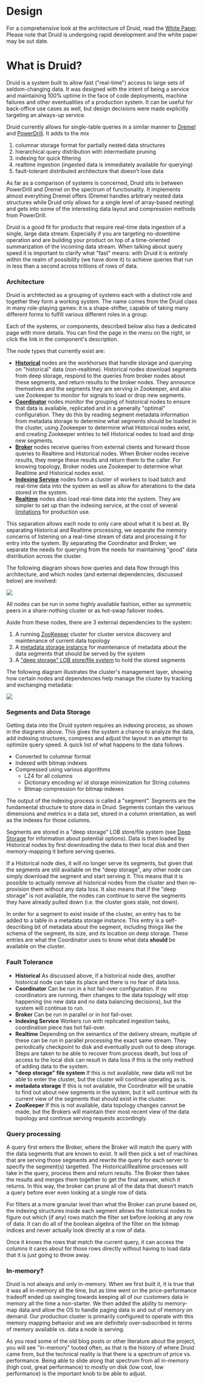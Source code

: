 # Design

For a comprehensive look at the architecture of Druid, read the [White Paper](http://static.druid.io/docs/druid.pdf). Please note that Druid is undergoing rapid development and the white paper may be out date.

# What is Druid?

Druid is a system built to allow fast ("real-time") access to large sets of seldom-changing data. It was designed with the intent of being a service and maintaining 100% uptime in the face of code deployments, machine failures and other eventualities of a production system. It can be useful for back-office use cases as well, but design decisions were made explicitly targeting an always-up service.

Druid currently allows for single-table queries in a similar manner to [Dremel](http://research.google.com/pubs/pub36632.html) and [PowerDrill](http://www.vldb.org/pvldb/vol5/p1436_alexanderhall_vldb2012.pdf). It adds to the mix

1. columnar storage format for partially nested data structures
2. hierarchical query distribution with intermediate pruning
3. indexing for quick filtering
4. realtime ingestion (ingested data is immediately available for querying)
5. fault-tolerant distributed architecture that doesn’t lose data

As far as a comparison of systems is concerned, Druid sits in between PowerDrill and Dremel on the spectrum of functionality. It implements almost everything Dremel offers (Dremel handles arbitrary nested data structures while Druid only allows for a single level of array-based nesting) and gets into some of the interesting data layout and compression methods from PowerDrill.

Druid is a good fit for products that require real-time data ingestion of a single, large data stream. Especially if you are targeting no-downtime operation and are building your product on top of a time-oriented summarization of the incoming data stream. When talking about query speed it is important to clarify what "fast" means: with Druid it is entirely within the realm of possibility (we have done it) to achieve queries that run in less than a second across trillions of rows of data.

### Architecture

Druid is architected as a grouping of systems each with a distinct role and together they form a working system. The name comes from the Druid class in many role-playing games: it is a shape-shifter, capable of taking many different forms to fulfill various different roles in a group.

Each of the systems, or components, described below also has a dedicated page with more details. You can find the page in the menu on the right, or click the link in the component's description.

The node types that currently exist are:

- [**Historical**](http://druid.io/docs/latest/design/historical.html) nodes are the workhorses that handle storage and querying on "historical" data (non-realtime). Historical nodes download segments from deep storage, respond to the queries from broker nodes about these segments, and return results to the broker nodes. They announce themselves and the segments they are serving in Zookeeper, and also use Zookeeper to monitor for signals to load or drop new segments.
- [**Coordinator**](http://druid.io/docs/latest/design/coordinator.html) nodes monitor the grouping of historical nodes to ensure that data is available, replicated and in a generally "optimal" configuration. They do this by reading segment metadata information from metadata storage to determine what segments should be loaded in the cluster, using Zookeeper to determine what Historical nodes exist, and creating Zookeeper entries to tell Historical nodes to load and drop new segments.
- [**Broker**](http://druid.io/docs/latest/design/broker.html) nodes receive queries from external clients and forward those queries to Realtime and Historical nodes. When Broker nodes receive results, they merge these results and return them to the caller. For knowing topology, Broker nodes use Zookeeper to determine what Realtime and Historical nodes exist.
- [**Indexing Service**](http://druid.io/docs/latest/design/indexing-service.html) nodes form a cluster of workers to load batch and real-time data into the system as well as allow for alterations to the data stored in the system.
- [**Realtime**](http://druid.io/docs/latest/design/realtime.html) nodes also load real-time data into the system. They are simpler to set up than the indexing service, at the cost of several [limitations](http://druid.io/docs/latest/ingestion/stream-pull.html#limitations) for production use.

This separation allows each node to only care about what it is best at. By separating Historical and Realtime processing, we separate the memory concerns of listening on a real-time stream of data and processing it for entry into the system. By separating the Coordinator and Broker, we separate the needs for querying from the needs for maintaining "good" data distribution across the cluster.

The following diagram shows how queries and data flow through this architecture, and which nodes (and external dependencies, discussed below) are involved:

![](D:\桌面数据\cloud-doc\Druid\images\druid-dataflow-3.png)









All nodes can be run in some highly available fashion, either as symmetric peers in a share-nothing cluster or as hot-swap failover nodes.

Aside from these nodes, there are 3 external dependencies to the system:

1. A running [ZooKeeper](http://druid.io/docs/latest/dependencies/zookeeper.html) cluster for cluster service discovery and maintenance of current data topology
2. A [metadata storage instance](http://druid.io/docs/latest/dependencies/metadata-storage.html) for maintenance of metadata about the data segments that should be served by the system
3. A ["deep storage" LOB store/file system](http://druid.io/docs/latest/dependencies/deep-storage.html) to hold the stored segments

The following diagram illustrates the cluster's management layer, showing how certain nodes and dependencies help manage the cluster by tracking and exchanging metadata:

![](D:\桌面数据\cloud-doc\Druid\images\druid-manage-1.png)



### Segments and Data Storage

Getting data into the Druid system requires an indexing process, as shown in the diagrams above. This gives the system a chance to analyze the data, add indexing structures, compress and adjust the layout in an attempt to optimize query speed. A quick list of what happens to the data follows. 

- Converted to columnar format
- Indexed with bitmap indexes
- Compressed using various algorithms
  - LZ4 for all columns
  - Dictionary encoding w/ id storage minimization for String columns
  - Bitmap compression for bitmap indexes

The output of the indexing process is called a "segment". Segments are the fundamental structure to store data in Druid. Segments contain the various dimensions and metrics in a data set, stored in a column orientation, as well as the indexes for those columns.

Segments are stored in a "deep storage" LOB store/file system (see [Deep Storage](http://druid.io/docs/latest/dependencies/deep-storage.html) for information about potential options). Data is then loaded by Historical nodes by first downloading the data to their local disk and then memory-mapping it before serving queries.

If a Historical node dies, it will no longer serve its segments, but given that the segments are still available on the "deep storage", any other node can simply download the segment and start serving it. This means that it is possible to actually remove all historical nodes from the cluster and then re-provision them without any data loss. It also means that if the "deep storage" is not available, the nodes can continue to serve the segments they have already pulled down (i.e. the cluster goes stale, not down).

In order for a segment to exist inside of the cluster, an entry has to be added to a table in a metadata storage instance. This entry is a self-describing bit of metadata about the segment, including things like the schema of the segment, its size, and its location on deep storage. These entries are what the Coordinator uses to know what data **should** be available on the cluster.

### Fault Tolerance

- **Historical** As discussed above, if a historical node dies, another historical node can take its place and there is no fear of data loss.
- **Coordinator** Can be run in a hot fail-over configuration. If no coordinators are running, then changes to the data topology will stop happening (no new data and no data balancing decisions), but the system will continue to run.
- **Broker** Can be run in parallel or in hot fail-over.
- **Indexing Service** Workers run with replicated ingestion tasks, coordination piece has hot fail-over.
- **Realtime** Depending on the semantics of the delivery stream, multiple of these can be run in parallel processing the exact same stream. They periodically checkpoint to disk and eventually push out to deep storage. Steps are taken to be able to recover from process death, but loss of access to the local disk can result in data loss if this is the only method of adding data to the system.
- **"deep storage" file system** If this is not available, new data will not be able to enter the cluster, but the cluster will continue operating as is.
- **metadata storage** If this is not available, the Coordinator will be unable to find out about new segments in the system, but it will continue with its current view of the segments that should exist in the cluster.
- **ZooKeeper** If this is not available, data topology changes cannot be made, but the Brokers will maintain their most recent view of the data topology and continue serving requests accordingly.

### Query processing

A query first enters the Broker, where the Broker will match the query with the data segments that are known to exist. It will then pick a set of machines that are serving those segments and rewrite the query for each server to specify the segment(s) targetted. The Historical/Realtime processes will take in the query, process them and return results. The Broker then takes the results and merges them together to get the final answer, which it returns. In this way, the broker can prune all of the data that doesn’t match a query before ever even looking at a single row of data.

For filters at a more granular level than what the Broker can prune based on, the indexing structures inside each segment allows the historical nodes to figure out which (if any) rows match the filter set before looking at any row of data. It can do all of the boolean algebra of the filter on the bitmap indices and never actually look directly at a row of data.

Once it knows the rows that match the current query, it can access the columns it cares about for those rows directly without having to load data that it is just going to throw away.

### In-memory?

Druid is not always and only in-memory. When we first built it, it is true that it was all in-memory all the time, but as time went on the price-performance tradeoff ended up swinging towards keeping all of our customers data in memory all the time a non-starter. We then added the ability to memory-map data and allow the OS to handle paging data in and out of memory on demand. Our production cluster is primarily configured to operate with this memory mapping behavior and we are definitely over-subscribed in terms of memory available vs. data a node is serving.

As you read some of the old blog posts or other literature about the project, you will see "in-memory" touted often, as that is the history of where Druid came from, but the technical reality is that there is a spectrum of price vs. performance. Being able to slide along that spectrum from all in-memory (high cost, great performance) to mostly on disk (low cost, low performance) is the important knob to be able to adjust.







